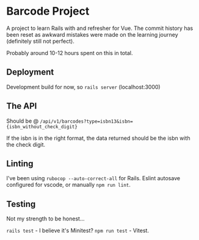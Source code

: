 # Barcode Project

A project to learn Rails with and refresher for Vue. The commit history has been reset as awkward mistakes were made on the learning journey (definitely still not perfect).

Probably around 10-12 hours spent on this in total.

## Deployment

Development build for now, so `rails server` (localhost:3000)

## The API

Should be @ `/api/v1/barcodes?type=isbn13&isbn={isbn_without_check_digit}`

If the isbn is in the right format, the data returned should be the isbn with the check digit.

## Linting

I've been using `rubocop --auto-correct-all` for Rails.
Eslint autosave configured for vscode, or manually `npm run lint`.

## Testing

Not my strength to be honest...

`rails test` - I believe it's Minitest?
`npm run test` - Vitest.